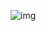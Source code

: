 ![img](https://www.planttext.com/api/plantuml/png/VO-n3i9034FtV8N7Cl03hGH5mC22M1WOerw0auwxAWcWylMKmineoy-oMtDMlzyIUVGaM7KU7z47R29Vb6yWcX9K7qqKabtKaCebPd0EwDdiMJGqL1-qJ0HdJiDBx1kMWFk73EpSK3oZsjaaq1LLwNmvWrybepg9pGYerr-_8KacgFPbShUgHMliyeDJ3BywO3vVuFyoaXpYUNnHUg9s5EFPDm00)
